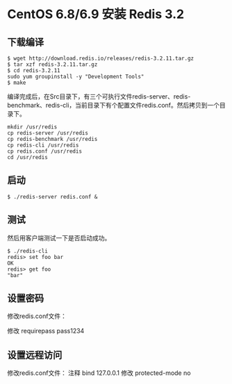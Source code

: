 #  CentOS 6.8/6.9 安装 Redis 3.2

## 下载编译

```
$ wget http://download.redis.io/releases/redis-3.2.11.tar.gz
$ tar xzf redis-3.2.11.tar.gz
$ cd redis-3.2.11
sudo yum groupinstall -y "Development Tools"
$ make
```

 编译完成后，在Src目录下，有三个可执行文件redis-server、redis-benchmark、redis-cli，当前目录下有个配置文件redis.conf。然后拷贝到一个目录下。

```
mkdir /usr/redis
cp redis-server /usr/redis
cp redis-benchmark /usr/redis
cp redis-cli /usr/redis
cp redis.conf /usr/redis
cd /usr/redis
```

## 启动

```
$ ./redis-server redis.conf &
```

## 测试

然后用客户端测试一下是否启动成功。

```
$ ./redis-cli
redis> set foo bar
OK
redis> get foo
"bar"
```

## 设置密码

修改redis.conf文件：

修改 requirepass pass1234

## 设置远程访问

修改redis.conf文件：
注释  bind 127.0.0.1
修改  protected-mode no
